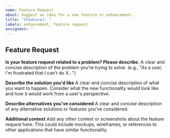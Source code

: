 ```yaml
---
name: Feature Request
about: Suggest an idea for a new feature or enhancement.
title: "[Feature]: "
labels: enhancement, feature request
assignees: ''
---
```


## Feature Request

**Is your feature request related to a problem? Please describe.**
A clear and concise description of the problem you're trying to solve. (e.g., "As a user, I'm frustrated that I can't do X...")

**Describe the solution you'd like**
A clear and concise description of what you want to happen. Consider what the new functionality would look like and how it would work from a user's perspective.

**Describe alternatives you've considered**
A clear and concise description of any alternative solutions or features you've considered.

**Additional context**
Add any other context or screenshots about the feature request here. This could include mockups, wireframes, or references to other applications that have similar functionality.